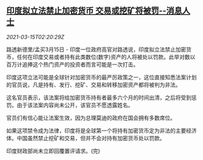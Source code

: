 <!--1615775026000-->
[印度拟立法禁止加密货币 交易或挖矿将被罚--消息人士](https://cn.reuters.com/article/india-cryptocurrency-ban-0315-idCNKBS2B706E)
------

<div><i>2021-03-15T02:20:29Z</i></div><p>路透新德里/孟买3月15日 - 印度一位政府高官对路透说，印度拟立法禁止加密货币，任何在印度交易或者持有此类数位(数字)资产的人将被处以罚款。此举对数以百万计追捧这个热门资产的投资者而言可能是一次打击。</p><p>印度这项立法可能是全球针对加密货币的最严厉政策之一，这位直接知悉法案计划的官员说，凡是持有、发行、挖矿、交易和转移加密资产都将被判为非法。</p><p>这名官员表示，该法案将给加密货币持有者最多六个月的时间出清，之后将受到惩罚。由于该法案内容尚未公开，该官员不愿透露姓名。</p><p>官员们有信心能让法案生效，因为总理莫迪的政府在国会拥有多数席位。</p><p>如果这项禁令成为法律，印度将是全球第一个将持有加密货币定为非法的主要经济体。中国虽然禁止挖矿和交易，但并不会对持有加密货币处以罚款。</p><p>印度财政部尚未立即回覆置评请求。(完)</p>
